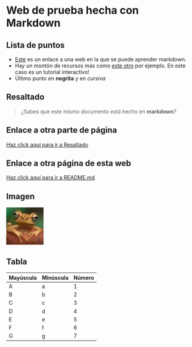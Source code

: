 # Web de prueba hecha con Markdown

## Lista de puntos 
* [Este](https://www.markdownguide.org/basic-syntax/) es un enlace a una web en la que se puede aprender markdown.
* Hay un montón de recursos más como [este otro](https://www.markdowntutorial.com/) por ejemplo. En este caso es un tutorial interactivo!
* Último punto en **negrita** y en *cursiva*

## Resaltado
> ¿Sabes que este mismo documento está hecho en **markdown**?

## Enlace a otra parte de página
[Haz click aquí para ir a Resaltado](#Resaltado)

## Enlace a otra página de esta web
[Haz click aquí para ir a README.md](/README.md)

## Imagen 
![Imagen](/images/frog100x100.jpg)


## Tabla

|Mayúscula   | Minúscula    | Número    | 
|------------|--------------|-----------|
| A          | a            | 1         |
| B          | b            | 2         |
| C          | c            | 3         |
| D          | d            | 4         |
| E          | e            | 5         |
| F          | f            | 6         |
| G          | g            | 7         |